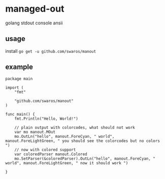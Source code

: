# managed-out
golang stdout console ansii

## usage
install
`go get -u github.com/swaros/manout`

## example

```golang
package main

import (
	"fmt"

	"github.com/swaros/manout"
)

func main() {
	fmt.Println("Hello, World!")

	// plain output with colorcodes, what should not work
	var mo manout.MOut
	mo.OutLn("hello", manout.ForeCyan, " world", manout.ForeLightGreen, " you should see the colorcodes but no colors ")
	// now with colored support
	var coloredParser manout.Colored
	mo.SetParser(&coloredParser).OutLn("hello", manout.ForeCyan, " world", manout.ForeLightGreen, " now it should work ")

}
```
